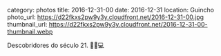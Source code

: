 category: photos 
title: 2016-12-31-00
date: 2016-12-31
location: Guincho
photo_url: https://d22fkxs2pw9y3y.cloudfront.net/2016-12-31-00.jpg
thumbnail_url: https://d22fkxs2pw9y3y.cloudfront.net/2016-12-31-00-thumbnail.webp

Descobridores do século 21. 🌊🏃💻             